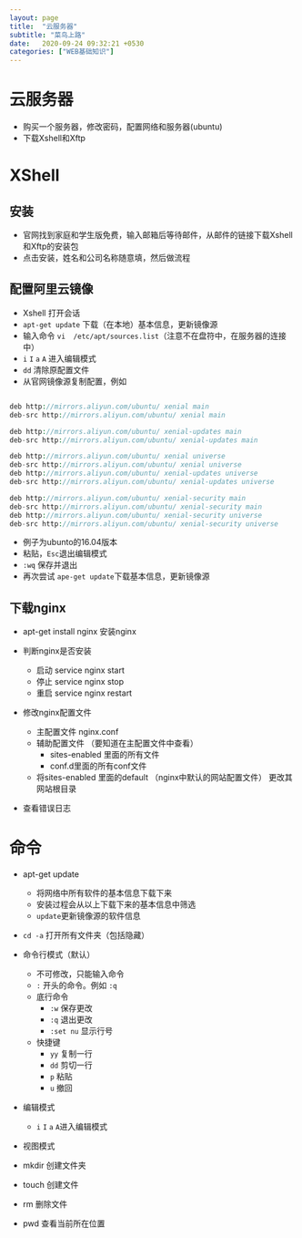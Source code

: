 ```yaml
---
layout: page
title:  "云服务器"
subtitle: "菜鸟上路"
date:   2020-09-24 09:32:21 +0530
categories: ["WEB基础知识"]
---
```


# 云服务器

- 购买一个服务器，修改密码，配置网络和服务器(ubuntu)
- 下载Xshell和Xftp

# XShell

## 安装 
- 官网找到家庭和学生版免费，输入邮箱后等待邮件，从邮件的链接下载Xshell和Xftp的安装包
- 点击安装，姓名和公司名称随意填，然后做流程

## 配置阿里云镜像
- Xshell 打开会话
- ` apt-get update ` 下载（在本地）基本信息，更新镜像源
- 输入命令 ` vi  /etc/apt/sources.list `（注意不在盘符中，在服务器的连接中）
- ` i ` ` I ` ` a ` ` A ` 进入编辑模式
- ` dd ` 清除原配置文件
- 从官网镜像源复制配置，例如
```php

deb http://mirrors.aliyun.com/ubuntu/ xenial main
deb-src http://mirrors.aliyun.com/ubuntu/ xenial main

deb http://mirrors.aliyun.com/ubuntu/ xenial-updates main
deb-src http://mirrors.aliyun.com/ubuntu/ xenial-updates main

deb http://mirrors.aliyun.com/ubuntu/ xenial universe
deb-src http://mirrors.aliyun.com/ubuntu/ xenial universe
deb http://mirrors.aliyun.com/ubuntu/ xenial-updates universe
deb-src http://mirrors.aliyun.com/ubuntu/ xenial-updates universe

deb http://mirrors.aliyun.com/ubuntu/ xenial-security main
deb-src http://mirrors.aliyun.com/ubuntu/ xenial-security main
deb http://mirrors.aliyun.com/ubuntu/ xenial-security universe
deb-src http://mirrors.aliyun.com/ubuntu/ xenial-security universe

```
- 例子为ubunto的16.04版本
- 粘贴，`Esc`退出编辑模式
- ` :wq ` 保存并退出
- 再次尝试 ` ape-get update `下载基本信息，更新镜像源

## 下载nginx

- apt-get install nginx 安装nginx
- 判断nginx是否安装
    - 启动  service nginx start
    - 停止  service nginx stop
    - 重启  service nginx restart

- 修改nginx配置文件
    - 主配置文件 nginx.conf
    - 辅助配置文件 （要知道在主配置文件中查看）
        - sites-enabled 里面的所有文件
        - conf.d里面的所有conf文件
    - 将sites-enabled 里面的default （nginx中默认的网站配置文件） 更改其网站根目录
- 查看错误日志

# 命令
- apt-get update
    - 将网络中所有软件的基本信息下载下来
    - 安装过程会从以上下载下来的基本信息中筛选
    - ` update `更新镜像源的软件信息

- ` cd -a ` 打开所有文件夹（包括隐藏）

- 命令行模式（默认）
    - 不可修改，只能输入命令
    - ` : ` 开头的命令。例如 ` :q `
    - 底行命令
        - ` :w ` 保存更改
        - ` :q ` 退出更改
        - ` :set nu ` 显示行号
    - 快捷键
        - ` yy ` 复制一行
        - ` dd ` 剪切一行
        - ` p ` 粘贴
        - ` u ` 撤回
- 编辑模式
    - ` i ` ` I ` ` a ` ` A `进入编辑模式
- 视图模式

- mkdir 创建文件夹
- touch 创建文件
- rm 删除文件
- pwd 查看当前所在位置